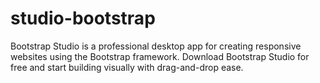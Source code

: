 # studio-bootstrap
Bootstrap Studio is a professional desktop app for creating responsive websites using the Bootstrap framework. Download Bootstrap Studio for free and start building visually with drag-and-drop ease.

